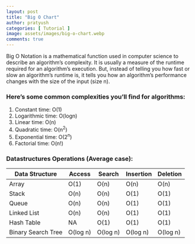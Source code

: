 ```yaml
---
layout: post
title: "Big O Chart"
author: pratyush
categories: [ Tutorial ]
image: assets/images/big-o-chart.webp
comments: true
---
```


Big O Notation is a mathematical function used in computer science to describe an algorithm’s complexity. It is usually a measure of the runtime required for an algorithm’s execution. But, instead of telling you how fast or slow an algorithm’s runtime is, it tells you how an algorithm’s performance changes with the size of the input (size n).

### Here’s some common complexities you’ll find for algorithms:
1. Constant time: O(1) 
2. Logarithmic time: O(logn)
3. Linear time: O(n)
4. Quadratic time: O(n<sup>2</sup>)
5. Exponential time: O(2<sup>n</sup>)
6. Factorial time: O(n!)

### Datastructures Operations (Average case):

| Data Structure     | Access   | Search   | Insertion | Deletion |
|--------------------|----------|----------|-----------|----------|
| Array              |   O(1)   |   O(n)   |   O(n)    |   O(n)   |
| Stack              |   O(n)   |   O(n)   |   O(1)    |   O(1)   |
| Queue              |   O(n)   |   O(n)   |   O(1)    |   O(1)   |
| Linked List	     |   O(n)   |   O(n)   |   O(1)    |   O(1)   |
| Hash Table         |   NA     |   O(1)   |   O(1)    |   O(1)   |
| Binary Search Tree | O(log n) | O(log n) | O(log n)  | O(log n) |